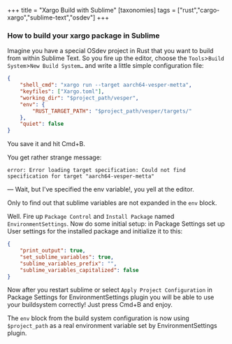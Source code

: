+++
title = "Xargo Build with Sublime"
[taxonomies]
tags = ["rust","cargo-xargo","sublime-text","osdev"]
+++
### How to build your xargo package in Sublime

Imagine you have a special OSdev project in Rust that you want to build from within Sublime Text. So you fire up the editor, choose the `Tools`>`Build System`>`New Build System…` and write a little simple configuration file:

```json
{
    "shell_cmd": "xargo run --target aarch64-vesper-metta",
    "keyfiles": ["Xargo.toml"],
    "working_dir": "$project_path/vesper",
    "env": {
        "RUST_TARGET_PATH": "$project_path/vesper/targets/"
    },
    "quiet": false
}
```

You save it and hit Cmd+B.

<!-- more -->

You get rather strange message:

```
error: Error loading target specification: Could not find specification for target "aarch64-vesper-metta"
```

— Wait, but I've specified the env variable!, you yell at the editor.

Only to find out that sublime variables are not expanded in the `env` block.



Well. Fire up `Package Control` and `Install Package` named `EnvironmentSettings`. Now do some initial setup: in Package Settings set up User settings for the installed package and initialize it to this:

```json
{
    "print_output": true,
    "set_sublime_variables": true,
    "sublime_variables_prefix": "",
    "sublime_variables_capitalized": false
}
```

Now after you restart sublime or select `Apply Project Configuration` in Package Settings for EnvironmentSettings plugin you will be able to use your buildsystem correctly! Just press Cmd+B and enjoy.

The `env` block from the build system configuration is now using `$project_path` as a real environment variable set by EnvironmentSettings plugin.
